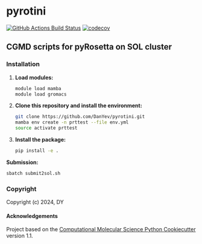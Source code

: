 pyrotini
==============================
[//]: # (Badges)
[![GitHub Actions Build Status](https://github.com/REPLACE_WITH_OWNER_ACCOUNT/pyrotini/workflows/CI/badge.svg)](https://github.com/REPLACE_WITH_OWNER_ACCOUNT/pyrotini/actions?query=workflow%3ACI)
[![codecov](https://codecov.io/gh/REPLACE_WITH_OWNER_ACCOUNT/pyrotini/branch/main/graph/badge.svg)](https://codecov.io/gh/REPLACE_WITH_OWNER_ACCOUNT/pyrotini/branch/main)


## CGMD scripts for pyRosetta on SOL cluster

### Installation

1. **Load modules:**

    ```bash
    module load mamba
    module load gromacs
    
    ```

2. **Clone this repository and install the environment:**

   ```bash 
   git clone https://github.com/DanYev/pyrotini.git
   mamba env create -n prttest --file env.yml
   source activate prttest
   ```

3. **Install the package:**

    ```bash
    pip install -e .
    ```

**Submission:**

```bash
sbatch submit2sol.sh
```


### Copyright

Copyright (c) 2024, DY


#### Acknowledgements
 
Project based on the 
[Computational Molecular Science Python Cookiecutter](https://github.com/molssi/cookiecutter-cms) version 1.1.

